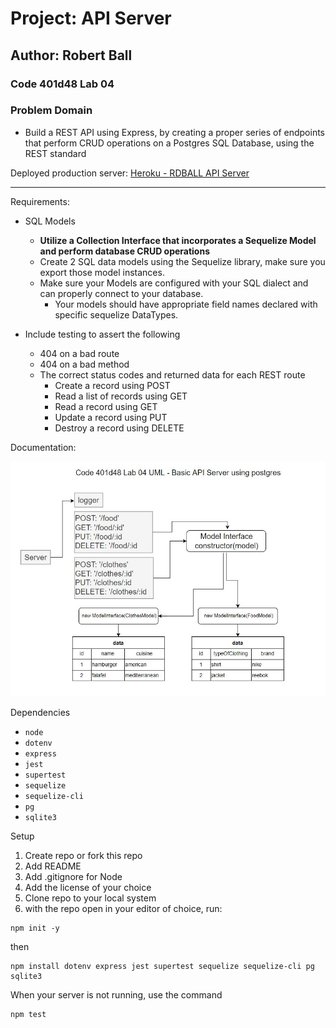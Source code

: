 # Project: API Server

## Author: Robert Ball

### Code 401d48 Lab 04

### Problem Domain

* Build a REST API using Express, by creating a proper series of endpoints that perform CRUD operations on a Postgres SQL Database, using the REST standard

Deployed production server: [Heroku - RDBALL API Server](https://rdball-api-server.herokuapp.com/)

---
Requirements:

* SQL Models
  * **Utilize a Collection Interface that incorporates a Sequelize Model and perform database CRUD operations**
  * Create 2 SQL data models using the Sequelize library, make sure you export those model instances.
  * Make sure your Models are configured with your SQL dialect and can properly connect to your database.
    * Your models should have appropriate field names declared with specific sequelize DataTypes.

* Include testing to assert the following
  * 404 on a bad route
  * 404 on a bad method
  * The correct status codes and returned data for each REST route
    * Create a record using POST
    * Read a list of records using GET
    * Read a record using GET
    * Update a record using PUT
    * Destroy a record using DELETE

Documentation:

![UML lab03](src/assets/lab04uml.jpg)

Dependencies

* `node`
* `dotenv`
* `express`
* `jest`
* `supertest`
* `sequelize`
* `sequelize-cli`
* `pg`
* `sqlite3`

Setup

1. Create repo or fork this repo
2. Add README
3. Add .gitignore for Node
4. Add the license of your choice
5. Clone repo to your local system
6. with the repo open in your editor of choice, run:

```code
npm init -y
```

then

```code
npm install dotenv express jest supertest sequelize sequelize-cli pg sqlite3
```

When your server is not running, use the command

```code
npm test
```

